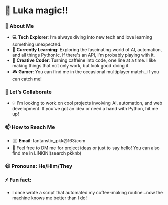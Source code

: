 # 👋 Luka magic!!

### 👀 About Me
- 💻 **Tech Explorer**: I’m always diving into new tech and love learning something unexpected.
- 🚀 **Currently Learning**: Exploring the fascinating world of AI, automation, and all things Pythonic. If there's an API, I'm probably playing with it.
- 🎨 **Creative Coder**: Turning caffeine into code, one line at a time. I like making things that not only work, but look good doing it.
- 🎮 **Gamer**: You can find me in the occasional multiplayer match...if you can catch me!

### 💞️ Let’s Collaborate
- 💡 I'm looking to work on cool projects involving AI, automation, and web development. If you’ve got an idea or need a hand with Python, hit me up!

### 📫 How to Reach Me
- ✉️ **Email**: fantanstic_pkk@163/com
- 💬 Feel free to DM me for project ideas or just to say hello! You can also find me in LINKIN!(search pkknb)

### 😄 Pronouns: He/Him/They
### ⚡ Fun fact:
- I once wrote a script that automated my coffee-making routine...now the machine knows me better than I do!

